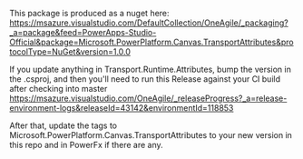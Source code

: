 This package is produced as a nuget here: https://msazure.visualstudio.com/DefaultCollection/OneAgile/_packaging?_a=package&feed=PowerApps-Studio-Official&package=Microsoft.PowerPlatform.Canvas.TransportAttributes&protocolType=NuGet&version=1.0.0

If you update anything in Transport.Runtime.Attributes, bump the version in the .csproj, and then you'll need to run this Release against your CI build after checking into master https://msazure.visualstudio.com/OneAgile/_releaseProgress?_a=release-environment-logs&releaseId=43142&environmentId=118853

After that, update the <PackageReference> tags to Microsoft.PowerPlatform.Canvas.TransportAttributes to your new version in this repo and in PowerFx if there are any. 